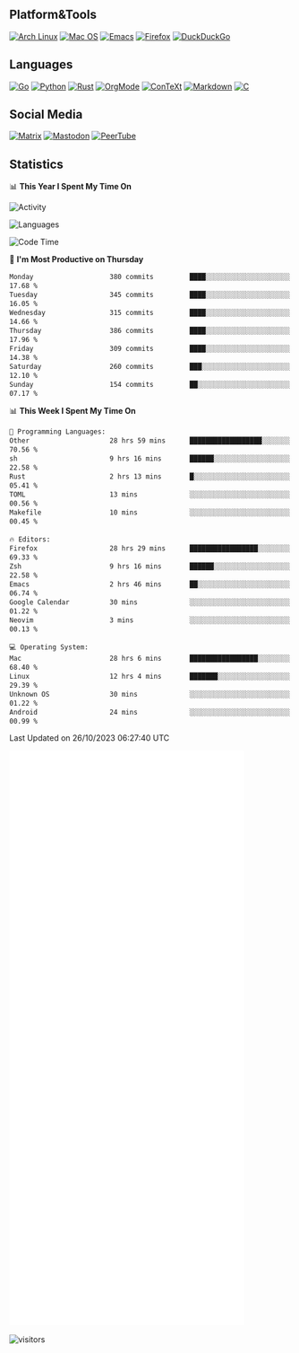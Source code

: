 ## Platform&Tools

[![Arch Linux](https://img.shields.io/badge/ArchLinux-1793D1?logo=arch-linux&logoColor=fff&style=flat-square)](https://archlinux.org/)
[![Mac OS](https://img.shields.io/badge/MacOS-000000?style=flat-square&logo=macos&logoColor=F0F0F0)](https://www.apple.com/macos/)
[![Emacs](https://img.shields.io/badge/Emacs-%237F5AB6.svg?&style=flat-square&logo=gnu-emacs&logoColor=white)](https://www.gnu.org/software/emacs/)
[![Firefox](https://img.shields.io/badge/Firefox-FF7139?style=flat-square&logo=Firefox-Browser&logoColor=white)](https://firefox.com/)
[![DuckDuckGo](https://img.shields.io/badge/DuckDuckGo-DE5833?style=flat-square&logo=DuckDuckGo&logoColor=white)](https://duckduckgo.com/)

## Languages

[![Go](https://img.shields.io/badge/Golang-%2300ADD8.svg?style=flat-square&logo=go&logoColor=white)](https://golang.org/)
[![Python](https://img.shields.io/badge/Python-3670A0?style=flat-square&logo=python&logoColor=ffdd54)](https://www.python.org/)
[![Rust](https://img.shields.io/badge/Rust-%23000000.svg?style=flat-square&logo=rust&logoColor=white)](https://www.rust-lang.org/)
[![OrgMode](https://img.shields.io/badge/OrgMode-%23000000.svg?style=flat-square&logo=org&logoColor=white)](https://orgmode.org/)
[![ConTeXt](https://img.shields.io/badge/ConTeXt-%23008080.svg?style=flat-square&logo=latex&logoColor=white)](https://contextgarden.net/)
[![Markdown](https://img.shields.io/badge/MarkDown-%23000000.svg?style=flat-square&logo=markdown&logoColor=white)](https://daringfireball.net/projects/markdown/)
[![C](https://img.shields.io/badge/C-%2300599C.svg?style=flat-square&logo=c&logoColor=white)](https://www.iso.org/standard/74528.html)

## Social Media
<!--[![Telegram](https://img.shields.io/badge/SteamedFish-2CA5E0?style=social&logo=telegram&logoColor=white)](https://t.me/SteamedFish)-->

[![Matrix](https://img.shields.io/badge/SteamedFish-2CA5E0?style=social&logo=matrix&logoColor=black)](https://matrix.to/#/@i:steamedfish.org)
[![Mastodon](https://img.shields.io/mastodon/follow/109596467238113271?domain=https%3A%2F%2Fmastodon.steamedfish.org%2F&style=social)](https://steamedfish.org/@SteamedFish)
[![PeerTube](https://img.shields.io/badge/PeerTube-23000000.svg?logo=peertube&style=social)](https://peertube.steamedfish.org/)

## Statistics


📊 **This Year I Spent My Time On** 

![Activity](https://wakatime.com/share/@SteamedFish/7529f30a-f1b7-40a4-8d09-e6d855cb7a13.png)

![Languages](https://wakatime.com/share/@SteamedFish/1c5e5366-0e9e-40d8-ac85-d630f61b69c6.svg)

<!--START_SECTION:waka-->
![Code Time](http://img.shields.io/badge/Code%20Time-3%2C003%20hrs%2055%20mins-blue)

📅 **I'm Most Productive on Thursday** 

```text
Monday                   380 commits         ████░░░░░░░░░░░░░░░░░░░░░   17.68 % 
Tuesday                  345 commits         ████░░░░░░░░░░░░░░░░░░░░░   16.05 % 
Wednesday                315 commits         ████░░░░░░░░░░░░░░░░░░░░░   14.66 % 
Thursday                 386 commits         ████░░░░░░░░░░░░░░░░░░░░░   17.96 % 
Friday                   309 commits         ████░░░░░░░░░░░░░░░░░░░░░   14.38 % 
Saturday                 260 commits         ███░░░░░░░░░░░░░░░░░░░░░░   12.10 % 
Sunday                   154 commits         ██░░░░░░░░░░░░░░░░░░░░░░░   07.17 % 
```


📊 **This Week I Spent My Time On** 

```text
💬 Programming Languages: 
Other                    28 hrs 59 mins      ██████████████████░░░░░░░   70.56 % 
sh                       9 hrs 16 mins       ██████░░░░░░░░░░░░░░░░░░░   22.58 % 
Rust                     2 hrs 13 mins       █░░░░░░░░░░░░░░░░░░░░░░░░   05.41 % 
TOML                     13 mins             ░░░░░░░░░░░░░░░░░░░░░░░░░   00.56 % 
Makefile                 10 mins             ░░░░░░░░░░░░░░░░░░░░░░░░░   00.45 % 

🔥 Editors: 
Firefox                  28 hrs 29 mins      █████████████████░░░░░░░░   69.33 % 
Zsh                      9 hrs 16 mins       ██████░░░░░░░░░░░░░░░░░░░   22.58 % 
Emacs                    2 hrs 46 mins       ██░░░░░░░░░░░░░░░░░░░░░░░   06.74 % 
Google Calendar          30 mins             ░░░░░░░░░░░░░░░░░░░░░░░░░   01.22 % 
Neovim                   3 mins              ░░░░░░░░░░░░░░░░░░░░░░░░░   00.13 % 

💻 Operating System: 
Mac                      28 hrs 6 mins       █████████████████░░░░░░░░   68.40 % 
Linux                    12 hrs 4 mins       ███████░░░░░░░░░░░░░░░░░░   29.39 % 
Unknown OS               30 mins             ░░░░░░░░░░░░░░░░░░░░░░░░░   01.22 % 
Android                  24 mins             ░░░░░░░░░░░░░░░░░░░░░░░░░   00.99 % 
```


 Last Updated on 26/10/2023 06:27:40 UTC
<!--END_SECTION:waka-->


![Metrics](https://github.com/SteamedFish/SteamedFish/blob/master/github-metrics.svg)


![visitors](https://visitor-badge.laobi.icu/badge?page_id=SteamedFish.SteamedFish)
